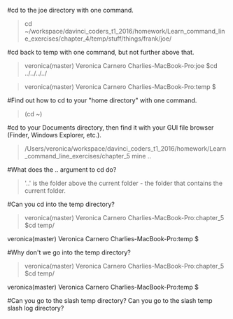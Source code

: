 #cd to the joe directory with one command.
>cd ~/workspace/davinci_coders_t1_2016/homework/Learn_command_line_exercises/chapter_4/temp/stuff/things/frank/joe/

#cd back to temp with one command, but not further above that.
 >veronica(master) Veronica Carnero
 Charlies-MacBook-Pro:joe $cd ../../../../
 
 >veronica(master) Veronica Carnero
 Charlies-MacBook-Pro:temp $
 
#Find out how to cd to your "home directory" with one command.
>(cd ~)

#cd to your Documents directory, then find it with your GUI file browser (Finder, Windows Explorer, etc.).
>/Users/veronica/workspace/davinci_coders_t1_2016/homework/Learn_command_line_exercises/chapter_5
mine ..

#What does the .. argument to cd do?
 >'..' is the folder above the current folder - the folder that contains the current folder.


#Can you cd into the temp directory?
>veronica(master) Veronica Carnero
 Charlies-MacBook-Pro:chapter_5 $cd temp/
 
 veronica(master) Veronica Carnero
 Charlies-MacBook-Pro:temp $
 
#Why don't we go into the temp directory?
>veronica(master) Veronica Carnero
 Charlies-MacBook-Pro:chapter_5 $cd temp/
 
 veronica(master) Veronica Carnero
 Charlies-MacBook-Pro:temp $
 
#Can you go to the slash temp directory?
Can you go to the slash temp slash log directory?

